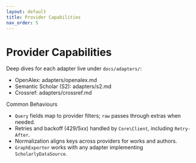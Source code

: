 ```yaml
---
layout: default
title: Provider Capabilities
nav_order: 5
---
```


# Provider Capabilities

Deep dives for each adapter live under `docs/adapters/`:
- OpenAlex: adapters/openalex.md
- Semantic Scholar (S2): adapters/s2.md
- Crossref: adapters/crossref.md

Common Behaviours
- `Query` fields map to provider filters; `raw` passes through extras when needed.
- Retries and backoff (429/5xx) handled by `Core\Client`, including `Retry-After`.
- Normalization aligns keys across providers for works and authors.
- `GraphExporter` works with any adapter implementing `ScholarlyDataSource`.
